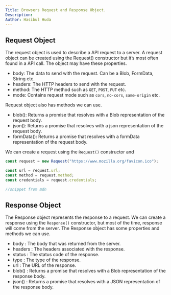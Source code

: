 ```yaml
---
Title: Browsers Request and Response Object.
Description:
Author: Hasibul Huda
---
```


## Request Object

The request object is used to describe a API request to a server. A request object can be created using the Request() constructor but it’s most often found in a API call. The object may have these properties.

- body: The data to send with the request. Can be a Blob, FormData, String etc.
- headers: The HTTP headers to send with the request.
- method: The HTTP method such as `GET`, `POST`, `PUT` etc.
- mode: Contains request mode such as `cors`, `no-cors`, `same-origin` etc.

Request object also has methods we can use.

- blob(): Returns a promise that resolves with a Blob representation of the request body.
- json(): Returns a promise that resolves with a json representation of the request body.
- formData(): Returns a promise that resolves with a formData representation of the request body.

We can create a request using the `Request()` constructor and

```jsx
const request = new Request("https://www.mozilla.org/favicon.ico");

const url = request.url;
const method = request.method;
const credentials = request.credentials;

//snippet from mdn
```

## Response Object

The Response object represents the response to a request. We can create a response using the `Response()` constructor, but most of the time, response will come from the server. The Response object has some properties and methods we can use.

- body : The body that was returned from the server.
- headers : The headers associated with the response.
- status : The status code of the response.
- type : The type of the response.
- url : The URL of the response.
- blob() : Returns a promise that resolves with a Blob representation of the response body.
- json() : Returns a promise that resolves with a JSON representation of the response body.
